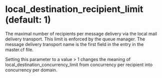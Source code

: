 # local_destination_recipient_limit (default: 1)
 The maximal number of recipients per message delivery via the
local mail delivery transport. This limit is enforced by the queue
manager. The message delivery transport name is the first field in
the entry in the master.cf file. 


 Setting this parameter to a value > 1 changes the meaning of
local\_destination\_concurrency\_limit from concurrency per recipient
into concurrency per domain. 


